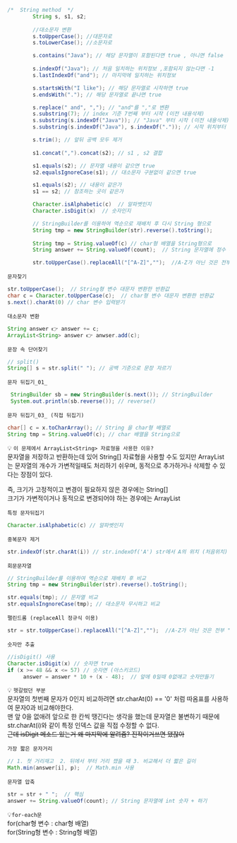 ```java

/*  String method  */
        String s, s1, s2;
        
        //대소문자 변환
        s.toUpperCase(); //대문자로
        s.toLowerCase(); //소문자로

        s.contains("Java"); // 해당 문자열이 포함된다면 true , 아니면 false
        
        s.indexOf("Java"); // 처음 일치하는 위치정보 ,포함되지 않는다면 -1
        s.lastIndexOf("and"); // 마지막에 일치하는 위치정보

        s.startsWith("I like"); // 해당 문자열로 시작하면 true
        s.endsWith("."); // 해당 문자열로 끝나면 true

        s.replace(" and", ","); // "and"를 ","로 변환
        s.substring(7); // index 기준 7번째 부터 시작 (이전 내용삭제)
        s.substring(s.indexOf("Java")); // "Java" 부터 시작 (이전 내용삭제)
        s.substring(s.indexOf("Java"), s.indexOf(".")); // 시작 위치부터 끝 위치 "직전까지"

        s.trim(); // 앞뒤 공백 모두 제거
    
        s1.concat(",").concat(s2); // s1 , s2 결합

        s1.equals(s2); // 문자열 내용이 같으면 true
        s2.equalsIgnoreCase(s1); // 대소문자 구분없이 같으면 true

        s1.equals(s2); // 내용이 같은가
        s1 == s2; // 참조하는 곳이 같은가

        Character.isAlphabetic(c)  // 알파벳인지
        Character.isDigit(x)  // 숫자인지

        // StringBuilder를 이용하여 역순으로 재배치 후 다시 String 형으로
        String tmp = new StringBuilder(str).reverse().toString();  
        
        String tmp = String.valueOf(c) // char형 배열을 String형으로
        String answer += String.valueOf(count);  // String 문자열에 정수 추가

        str.toUpperCase().replaceAll("[^A-Z]","");  //A-Z가 아닌 것은 전부 replace

```


`문자찾기`

```java
str.toUpperCase();  // String형 변수 대문자 변환한 반환값
char c = Character.toUpperCase(c);  // char형 변수 대문자 변환한 반환값
s.next().charAt(0) // char 변수 입력받기
```

`대소문자 변환`
```java
String answer 👉 answer += c;
ArrayList<String> answer 👉 anwser.add(c);
```

`문장 속 단어찾기`

```java
// split()
String[] s = str.split(" "); // 공백 기준으로 문장 자르기
```

`문자 뒤집기_01_`
```java
 StringBuilder sb = new StringBuilder(s.next()); // StringBuilder
 System.out.println(sb.reverse()); // reverse()
```

`문자 뒤집기_03_ (직접 뒤집기)`
```java
char[] c = x.toCharArray(); // String 을 char형 배열로
String tmp = String.valueOf(c); // char 배열을 String으로
```

💡 `이 문제에서 ArrayList<String> 자료형을 사용한 이유?`<br/>
문자열을 저장하고 반환하는데 있어 String[] 자료형을 사용할 수도 있지만
ArrayList는 문자열의 개수가 가변적일때도 처리하기 쉬우며, 동적으로 추가하거나 삭제할 수 있다는 장점이 있다.

즉, 크기가 고정적이고 변경이 필요하지 않은 경우에는 String[]<br/>
크기가 가변적이거나 동적으로 변경되어야 하는 경우에는 ArrayList<String> <br/>

`특정 문자뒤집기`
```java
Character.isAlphabetic(c) // 알파벳인지
```

`중복문자 제거`
```java
str.indexOf(str.charAt(i)) // str.indexOf('A') str에서 A의 위치 (처음위치)
```

`회문문자열`
```java
// StringBuilder를 이용하여 역순으로 재배치 후 비교
String tmp = new StringBuilder(str).reverse().toString();

str.equals(tmp); // 문자열 비교
str.equalsIngnoreCase(tmp); // 대소문자 무시하고 비교
```

`팰린드롬 (replaceAll 정규식 이용)`
```java
str = str.toUpperCase().replaceAll("[^A-Z]","");  //A-Z가 아닌 것은 전부 ""로 대체
```

`숫자만 추출`
```java
//isDigit() 사용
Character.isDigit(x) // 숫자면 true
if (x >= 48 && x <= 57) // 숫자면 (아스키코드)
     answer = answer * 10 + (x - 48);  // 앞에 0일때 0없애고 숫자만들기
```
💡 `헷갈렸던 부분`<br/>
문자열의 첫번째 문자가 0인지 비교하려면 str.charAt(0) == '0' 처럼 따옴표를 사용하여 문자0과 비교해야한다. <br/>
맨 앞 0을 없애려 앞으로 한 칸씩 땡긴다는 생각을 했는데 문자열은 불변하기 때문에 str.charAt(i)와 같이 특정 인덱스 값을 직접 수정할 수 없다. <br/>
~~근데 isDigit 메소드 있는거 왜 마지막에 알려쥼? 진작이거쓰면 됐잖아~~ 
<br/>

`가장 짧은 문자거리`
```java
// 1. 첫 거리재고  2. 뒤에서 부터 거리 쟀을 때 3. 비교해서 더 짧은 길이
Math.min(answer[i], p);  // Math.min 사용
```

`문자열 압축`
```java
str = str + " ";  // 핵심
answer += String.valueOf(count); // String 문자열에 int 숫자 + 하기
```

💡`for-each문` <br/>
for(char형 변수 : char형 배열) <br/>
for(String형 변수 : String형 배열) <br/><br/>
